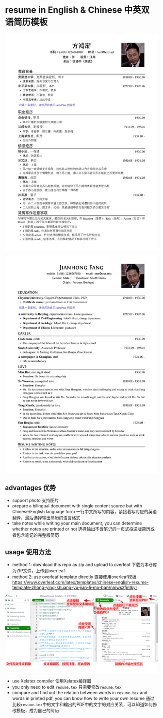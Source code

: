 # resume in English & Chinese 中英双语简历模板

![example](images/Chinese_and_English_Resume_Template.jpg)

![en](images/Chinese_and_English_Resume_Template-en.jpg)

## advantages 优势

- support photo 支持图片
- prepare a bilingual document with single content source but with Chinese/English language form 一行中文所写的内容，紧接着写对应的英语翻译，最后选择输出简历的语言格式
- take notes while writing your main document, you can determine whether notes are printed or not 选择输出不含笔记的一页式投递版简历或者包含笔记的完整版简历

## usage 使用方法

- method 1: download this repo as zip and upload to overleaf 下载为本仓库为ZIP文件，上传到overleaf
- method 2: use overleaf template directly 直接使用overleaf模板 https://www.overleaf.com/latex/templates/chinese-english-resume-template-zhong-ying-shuang-yu-jian-li-mo-ban/nmwszfjntkyr

![usage](images/overleaf.jpg)

- use Xelatex compiler 使用Xelatex编译器
- you only need to edit ```resume.tex``` 只需要修改```resume.tex```
- compare and find out the relation between words in ```resume.tex``` and words in printed pdf, you can know how to write your own resume 通过比较```resume.tex```中的文字和输出的PDF中的文字的对应关系，可以知道如何修改模板，成为自己的简历
